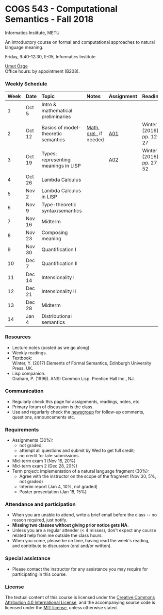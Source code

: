 # COGS 543 - Computational Semantics - Fall 2018

Informatics Institute, METU

An introductory course on formal and computational approaches to natural language meaning.

Friday, 9:40-12:30, II-05, Informatics Institute

[Umut Özge](https://umutozge.github.io)  
Office hours: by appointment (B208).

### Weekly Schedule

|Week| Date   | Topic | Notes |  Assignment | Reading |
:---|:---|:---|:---|:---|:---
1   | Oct 5  | Intro & mathematical preliminaries | 
2   | Oct 12 | Basics of model-theoretic semantics | [Math. prel.](notes/00_math-preliminaries.pdf), if needed|[A01](assignments/cogs543-assignment-01.pdf) | Winter (2016), pp. 12-27|
3   | Oct 19 | Types; representing meanings in LISP |       |[A02](assignments/cogs543-assignment-02.pdf) | Winter (2016), pp. 27-52|
4   | Oct 26 | Lambda Calculus |                     |<!---[A03](assignments/cogs543-assignment-03.pdf)-->
5   | Nov 2  | Lambda Calculus in LISP |             |<!---[A04](assignments/cogs543-assignment-04.pdf)-->
6   | Nov 9  | Type-theoretic syntax/semantics |     |<!---[A05](assignments/cogs543-assignment-05.pdf)-->
7   | Nov 16 | Midterm                               |<!---[A06](assignments/cogs543-assignment-06.pdf)-->
8   | Nov 23 | Composing meaning |                   |<!---[A07](assignments/cogs543-assignment-07.pdf)-->
9   | Nov 30 | Quantification I |                    |<!---[A08](assignments/cogs543-assignment-08.pdf)-->
10  | Dec 7  | Quantification II |                   |<!---[A09](assignments/cogs543-assignment-09.pdf)-->
11  | Dec 14 | Intensionality I  |                   |<!---[A10](assignments/cogs543-assignment-10.pdf)-->
12  | Dec 21 | Intensionality II |                   |<!---[A11](assignments/cogs543-assignment-11.pdf)-->
13  | Dec 28 | Midterm |                             |<!---[A12](assignments/cogs543-assignment-12.pdf)-->
14  | Jan 4  | Distributional semantics|             |<!---[A13](assignments/cogs543-assignment-13.pdf)-->

### Resources 

* Lecture notes (posted as we go along).
* Weekly readings.
* Textbook:  
	Winter, Y. (2017) Elements of Formal Semantics, Edinburgh University Press, UK.
* Lisp companion:  
	Graham, P. (1996). ANSI Common Lisp. Prentice Hall Inc., NJ.

### Communication

* Regularly check this page for assignments, readings, notes, etc.
* Primary forum of discussion is the class.
* Use and regurlarly check the [newsgroup](https://groups.google.com/forum/#!forum/metu-cogs-543-computational-semantics) for follow-up comments, questions, announcements etc.

### Requirements

* Assignments (30%):
	* not graded;
	* attempt all questions and submit by Wed to get full credit;
	* no credit for late submissions.
* Mid-term exam 1 (Nov 16, 20%)
* Mid-term exam 2 (Dec 28, 20%)
* Term project: implementation of a natural language fragment (30%):
	* Agree with the instructor on the scope of the fragment (Nov 30, 5%, not graded)
	* Interim report (Jan 4, 10%, not graded)
	* Poster presentation (Jan 18, 15%)

### Attendance and participation

* When you are unable to attend, write a brief email before the class -- no reason required, just notify.
* **Missing two classes without giving prior notice gets NA.**
* Unless you are a regular attender (< 4 misses), don't expect any course related help from me outside the class hours.
* When you come, please be on time, having read the week's reading, and contribute to discussion (oral and/or written).

### Special assistance

* Please contact the instructor for any assistance you may require for participating in this course.

### License
The textual content of this course is licensed under the [Creative Commons Attribution 4.0 International License](https://creativecommons.org/licenses/by/4.0/), and the accompanying source code is licensed under the [MIT license](http://opensource.org/licenses/mit-license.php), unless otherwise stated.
